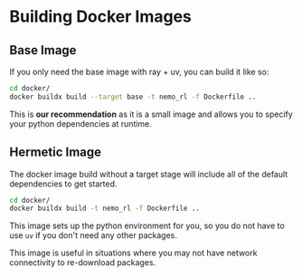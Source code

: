 # Building Docker Images

## Base Image

If you only need the base image with ray + uv, you can build it like so:

```sh
cd docker/
docker buildx build --target base -t nemo_rl -f Dockerfile ..
```

This is **our recommendation** as it is a small image and allows you to specify your python dependencies at runtime.

## Hermetic Image

The docker image build without a target stage will include all of the default dependencies to get started.

```sh
cd docker/
docker buildx build -t nemo_rl -f Dockerfile ..
```

This image sets up the python environment for you, so you do not have to use `uv` if you don't need
any other packages.

This image is useful in situations where you may not have network connectivity to re-download packages.
